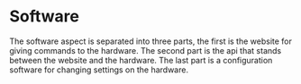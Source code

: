 # Software

The software aspect is separated into three parts, the first is the website for giving commands to the hardware. The second part is the api that stands between the website and the hardware. The last part is a configuration software for changing settings on the hardware.